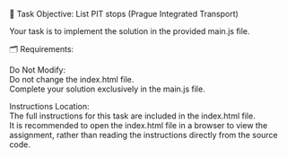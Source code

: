 📝 Task Objective: List PIT stops (Prague Integrated Transport)

Your task is to implement the solution in the provided main.js file.

🗂️ Requirements:

Do Not Modify:<br>
Do not change the index.html file.<br>
Complete your solution exclusively in the main.js file.

Instructions Location:<br>
The full instructions for this task are included in the index.html file.<br>
It is recommended to open the index.html file in a browser to view the assignment, rather than reading the instructions directly from the source code.
